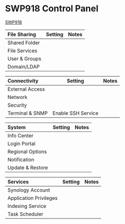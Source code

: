 # SWP918 Control Panel
[SWP918](SWP918.md)

| File Sharing  | Setting | Notes |
|:------------- |:-------:| -----:|
| Shared Folder |         |       |
| File Services |         |       |
| User & Groups |         |       |
| Domain/LDAP   |         |       |

| Connectivity | Setting | Notes |
|:-------------|:-------:| -----:|
| External Access |         |       |
| Network |         |       |
| Security |         |       |
| Terminal & SNMP | Enable SSH Service |       |

| System        | Setting | Notes |
|:------------- |:-------:| -----:|
| Info Center |         |       |
| Login Portal |         |       |
| Regional Options |         |       |
| Notification |         |       |
| Update & Restore |         |       |

| Services | Setting | Notes |
|:------------- |:-------:| -----:|
| Synology Account |       |         |       |
| Application Privileges |       |         |       |
| Indexing Service |       |         |       |
| Task Scheduler |       |         |       |

